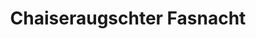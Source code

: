 ---
title: Chaiseraugschter Fasnacht
tags:
  - Content Creation
  - Templating
  - Performance
  - Communication
  - Design
  - Development
technologies:
  - HTML
  - CSS
  - Sass
  - JavaScript
  - PHP
  - Handlebars
pattern:
  gradient: linear-gradient(135deg, rgba(255, 255, 255, 0.15) 25%, transparent 25%) -50px 0, linear-gradient(225deg, rgba(255, 255, 255, 0.15) 25%, transparent 25%) -50px 0, linear-gradient(315deg, rgba(255, 255, 255, 0.15) 25%, transparent 25%), linear-gradient(45deg, rgba(255, 255, 255, 0.15) 25%, transparent 25%), rgb(189, 40, 94)
  size: 100px 100px
type: client
---
